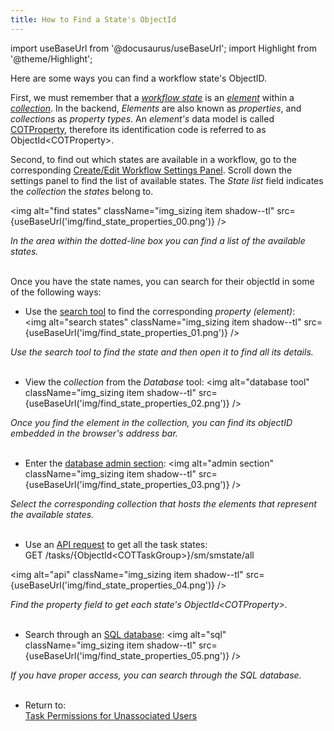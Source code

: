 ```yaml
---
title: How to Find a State's ObjectId
---
```

import useBaseUrl from '@docusaurus/useBaseUrl'; 
import Highlight from '@theme/Highlight';

Here are some ways you can find a workflow state's ObjectID.

First, we must remember that a [_workflow state_](/docs/documentation/client/basic_concepts#state) is an [_element_](/docs/documentation/client/basic_concepts#elements) within a [_collection_](/docs/documentation/client/basic_concepts#collection). In the backend, _Elements_ are also known as _properties_, and _collections_ as _property types_. An _element's_ data model is called [COTProperty](/docs/documentation/models/databases/model_properties), therefore its identification code is referred to as ObjectId<COTProperty\>.

Second, to find out which states are available in a workflow, go to the corresponding [Create/Edit Workflow Settings Panel](/docs/documentation/admin/workflows/settings_panels/workflow_create_edit#states). Scroll down the settings panel to find the list of available states. The _State list_ field indicates the _collection_ the _states_ belong to.

<img alt="find states" className="img_sizing item shadow--tl" src={useBaseUrl('img/find_state_properties_00.png')} />
<div className="text-center"><em>In the area within the dotted-line box you can find a list of the available states.</em></div>
<br/>

Once you have the state names, you can search for their objectId in some of the following ways:

- Use the [search tool](/docs/documentation/client/client_search) to find the corresponding _property (element)_:  
<img alt="search states" className="img_sizing item shadow--tl" src={useBaseUrl('img/find_state_properties_01.png')} />
<div className="text-center"><em>Use the search tool to find the state and then open it to find all its details.</em></div>
<br/>

- View the _collection_ from the _Database_ tool:
<img alt="database tool" className="img_sizing item shadow--tl" src={useBaseUrl('img/find_state_properties_02.png')} />
<div className="text-center"><em>Once you find the element in the collection, you can find its objectID embedded in the browser's address bar.</em></div>
<br/>


- Enter the [database admin section](/docs/documentation/admin/admin_properties): 
<img alt="admin section" className="img_sizing item shadow--tl" src={useBaseUrl('img/find_state_properties_03.png')} />
<div className="text-center"><em>Select the corresponding collection that hosts the elements that represent the available states.</em></div>
<br/>

- Use an [API request](/docs/documentation/api/tasks/statemachines) to get all the task states:  
<span className="badge badge--success">GET</span> /tasks/&#123;ObjectId&#60;COTTaskGroup&#62;&#125;/sm/smstate/all

<img alt="api" className="img_sizing item shadow--tl" src={useBaseUrl('img/find_state_properties_04.png')} />
<div className="text-center"><em>Find the property field to get each state's ObjectId&#60;COTProperty&#62;.</em></div>
<br/>

- Search through an [SQL database](/docs/documentation/sql_bi/overview):
<img alt="sql" className="img_sizing item shadow--tl" src={useBaseUrl('img/find_state_properties_05.png')} />
<div className="text-center"><em>If you have proper access, you can search through the SQL database.</em></div>
<br/>


- Return to:  
[Task Permissions for Unassociated Users](/docs/documentation/api/tasks/tasks#task-permissions-for-unassociated-users)